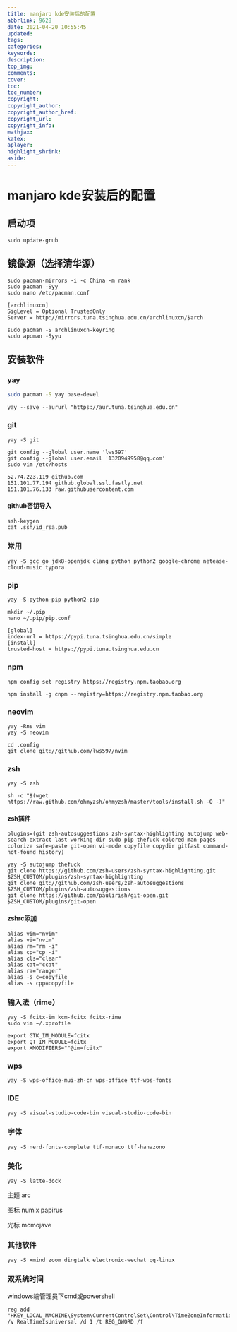 ```yaml
---
title: manjaro kde安装后的配置
abbrlink: 9628
date: 2021-04-20 10:55:45
updated:
tags:
categories:
keywords:
description:
top_img:
comments:
cover:
toc:
toc_number:
copyright:
copyright_author:
copyright_author_href:
copyright_url:
copyright_info:
mathjax:
katex:
aplayer:
highlight_shrink:
aside:
---
```

# manjaro kde安装后的配置



## 启动项

```shell
sudo update-grub
```



## 镜像源（选择清华源）

```shell
sudo pacman-mirrors -i -c China -m rank
sudo pacman -Syy
sudo nano /etc/pacman.conf
```

```
[archlinuxcn]
SigLevel = Optional TrustedOnly
Server = http://mirrors.tuna.tsinghua.edu.cn/archlinuxcn/$arch
```

```shell
sudo pacman -S archlinuxcn-keyring
sudo apcman -Syyu
```



## 安装软件

### yay

```bash
sudo pacman -S yay base-devel
```

```shell
yay --save --aururl "https://aur.tuna.tsinghua.edu.cn"
```

### git

```shell
yay -S git
```

```shell
git config --global user.name 'lws597'
git config --global user.email '1320949958@qq.com'
sudo vim /etc/hosts
```

```
52.74.223.119 github.com
151.101.77.194 github.global.ssl.fastly.net
151.101.76.133 raw.githubusercontent.com
```

#### github密钥导入

```shell
ssh-keygen
cat .ssh/id_rsa.pub
```

### 常用

```shell
yay -S gcc go jdk8-openjdk clang python python2 google-chrome netease-cloud-music typora
```

### pip

```shell
yay -S python-pip python2-pip
```

```shell
mkdir ~/.pip
nano ~/.pip/pip.conf
```

```
[global]
index-url = https://pypi.tuna.tsinghua.edu.cn/simple
[install]
trusted-host = https://pypi.tuna.tsinghua.edu.cn
```

### npm

```shell
npm config set registry https://registry.npm.taobao.org
```

```shell
npm install -g cnpm --registry=https://registry.npm.taobao.org
```

### neovim

```shell
yay -Rns vim
yay -S neovim
```

```shell
cd .config
git clone git://github.com/lws597/nvim
```

### zsh

```shell
yay -S zsh
```

```shell
sh -c "$(wget https://raw.github.com/ohmyzsh/ohmyzsh/master/tools/install.sh -O -)"
```

#### zsh插件

```
plugins=(git zsh-autosuggestions zsh-syntax-highlighting autojump web-search extract last-working-dir sudo pip thefuck colored-man-pages colorize safe-paste git-open vi-mode copyfile copydir gitfast command-not-found history)
```

```shell
yay -S autojump thefuck
git clone https://github.com/zsh-users/zsh-syntax-highlighting.git $ZSH_CUSTOM/plugins/zsh-syntax-highlighting
git clone git://github.com/zsh-users/zsh-autosuggestions $ZSH_CUSTOM/plugins/zsh-autosuggestions
git clone https://github.com/paulirish/git-open.git $ZSH_CUSTOM/plugins/git-open
```

#### zshrc添加

```
alias vim="nvim"
alias vi="nvim"
alias rm="rm -i"
alias cp="cp -i"
alias cls="clear"
alias cat="ccat"
alias ra="ranger"
alias -s c=copyfile
alias -s cpp=copyfile
```

### 输入法（rime）

```shell
yay -S fcitx-im kcm-fcitx fcitx-rime
sudo vim ~/.xprofile
```

```
export GTK_IM_MODULE=fcitx
export QT_IM_MODULE=fcitx
export XMODIFIERS=""@im=fcitx"
```

### wps

```shell
yay -S wps-office-mui-zh-cn wps-office ttf-wps-fonts
```

### IDE

```shell
yay -S visual-studio-code-bin visual-studio-code-bin
```

### 字体

```shell
yay -S nerd-fonts-complete ttf-monaco ttf-hanazono
```

### 美化

```shell
yay -S latte-dock
```

主题	arc

图标	numix papirus

光标	mcmojave

### 其他软件

```shell
yay -S xmind zoom dingtalk electronic-wechat qq-linux
```

### 双系统时间

windows端管理员下cmd或powershell

```shell
reg add "HKEY_LOCAL_MACHINE\System\CurrentControlSet\Control\TimeZoneInformation" /v RealTimeIsUniversal /d 1 /t REG_QWORD /f
```
